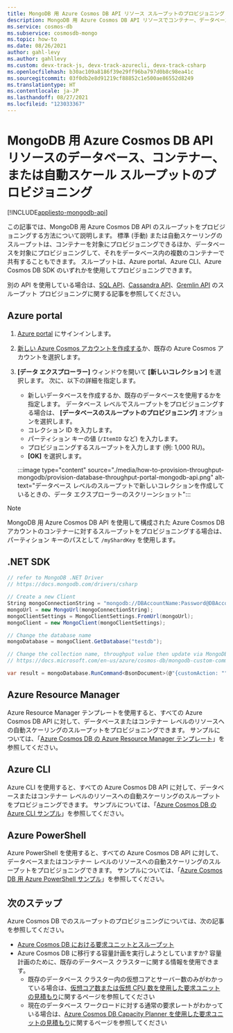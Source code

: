 ```yaml
---
title: MongoDB 用 Azure Cosmos DB API リソース スループットのプロビジョニング
description: MongoDB 用 Azure Cosmos DB API リソースでコンテナー、データベース、自動スケールのスループットをプロビジョニングする方法について説明します。 Azure portal、CLI、PowerShell、その他のさまざまな SDK を使用します。
ms.service: cosmos-db
ms.subservice: cosmosdb-mongo
ms.topic: how-to
ms.date: 08/26/2021
author: gahl-levy
ms.author: gahllevy
ms.custom: devx-track-js, devx-track-azurecli, devx-track-csharp
ms.openlocfilehash: b30ac109a8186f39e29ff96ba797d0b8c98ea41c
ms.sourcegitcommit: 03f0db2e8d91219cf88852c1e500ae86552d8249
ms.translationtype: HT
ms.contentlocale: ja-JP
ms.lasthandoff: 08/27/2021
ms.locfileid: "123033367"
---
```

# <a name="provision-database-container-or-autoscale-throughput-on-azure-cosmos-db-api-for-mongodb-resources"></a>MongoDB 用 Azure Cosmos DB API リソースのデータベース、コンテナー、または自動スケール スループットのプロビジョニング
[!INCLUDE[appliesto-mongodb-api](../includes/appliesto-mongodb-api.md)]

この記事では、MongoDB 用 Azure Cosmos DB API のスループットをプロビジョニングする方法について説明します。 標準 (手動) または自動スケーリングのスループットは、コンテナーを対象にプロビジョニングできるほか、データベースを対象にプロビジョニングして、それをデータベース内の複数のコンテナーで共有することもできます。 スループットは、Azure portal、Azure CLI、Azure Cosmos DB SDK のいずれかを使用してプロビジョニングできます。

別の API を使用している場合は、[SQL API](../how-to-provision-container-throughput.md)、[Cassandra API](../cassandra/how-to-provision-throughput-cassandra.md)、[Gremlin API](../how-to-provision-throughput-gremlin.md) のスループット プロビジョニングに関する記事を参照してください。

## <a name="azure-portal"></a><a id="portal-mongodb"></a> Azure portal

1. [Azure portal](https://portal.azure.com/) にサインインします。

1. [新しい Azure Cosmos アカウントを作成する](create-mongodb-dotnet.md#create-a-database-account)か、既存の Azure Cosmos アカウントを選択します。

1. **[データ エクスプローラー]** ウィンドウを開いて **[新しいコレクション]** を選択します。 次に、以下の詳細を指定します。

   * 新しいデータベースを作成するか、既存のデータベースを使用するかを指定します。 データベース レベルでスループットをプロビジョニングする場合は、 **[データベースのスループットのプロビジョニング]** オプションを選択します。
   * コレクション ID を入力します。
   * パーティション キーの値 (`/ItemID` など) を入力します。
   * プロビジョニングするスループットを入力します (例: 1,000 RU)。
   * **[OK]** を選択します。

    :::image type="content" source="./media/how-to-provision-throughput-mongodb/provision-database-throughput-portal-mongodb-api.png" alt-text="データベース レベルのスループットで新しいコレクションを作成しているときの、データ エクスプローラーのスクリーンショット":::

> [!Note]
> MongoDB 用 Azure Cosmos DB API を使用して構成された Azure Cosmos DB アカウントのコンテナーに対するスループットをプロビジョニングする場合は、パーティション キーのパスとして `/myShardKey` を使用します。

## <a name="net-sdk"></a><a id="dotnet-mongodb"></a> .NET SDK

```csharp
// refer to MongoDB .NET Driver
// https://docs.mongodb.com/drivers/csharp

// Create a new Client
String mongoConnectionString = "mongodb://DBAccountName:Password@DBAccountName.documents.azure.com:10255/?ssl=true&replicaSet=globaldb";
mongoUrl = new MongoUrl(mongoConnectionString);
mongoClientSettings = MongoClientSettings.FromUrl(mongoUrl);
mongoClient = new MongoClient(mongoClientSettings);

// Change the database name
mongoDatabase = mongoClient.GetDatabase("testdb");

// Change the collection name, throughput value then update via MongoDB extension commands
// https://docs.microsoft.com/en-us/azure/cosmos-db/mongodb-custom-commands#update-collection

var result = mongoDatabase.RunCommand<BsonDocument>(@"{customAction: ""UpdateCollection"", collection: ""testcollection"", offerThroughput: 400}");
```

## <a name="azure-resource-manager"></a>Azure Resource Manager

Azure Resource Manager テンプレートを使用すると、すべての Azure Cosmos DB API に対して、データベースまたはコンテナー レベルのリソースへの自動スケーリングのスループットをプロビジョニングできます。 サンプルについては、「[Azure Cosmos DB の Azure Resource Manager テンプレート](resource-manager-template-samples.md)」を参照してください。

## <a name="azure-cli"></a>Azure CLI

Azure CLI を使用すると、すべての Azure Cosmos DB API に対して、データベースまたはコンテナー レベルのリソースへの自動スケーリングのスループットをプロビジョニングできます。 サンプルについては、「[Azure Cosmos DB の Azure CLI サンプル](cli-samples.md)」を参照してください。

## <a name="azure-powershell"></a>Azure PowerShell

Azure PowerShell を使用すると、すべての Azure Cosmos DB API に対して、データベースまたはコンテナー レベルのリソースへの自動スケーリングのスループットをプロビジョニングできます。 サンプルについては、「[Azure Cosmos DB 用 Azure PowerShell サンプル](powershell-samples.md)」を参照してください。

## <a name="next-steps"></a>次のステップ

Azure Cosmos DB でのスループットのプロビジョニングについては、次の記事を参照してください。

* [Azure Cosmos DB における要求ユニットとスループット](../request-units.md)
* Azure Cosmos DB に移行する容量計画を実行しようとしていますか? 容量計画のために、既存のデータベース クラスターに関する情報を使用できます。
    * 既存のデータベース クラスター内の仮想コアとサーバー数のみがわかっている場合は、[仮想コア数または仮想 CPU 数を使用した要求ユニットの見積もり](../convert-vcore-to-request-unit.md)に関するページを参照してください 
    * 現在のデータベース ワークロードに対する通常の要求レートがわかっている場合は、[Azure Cosmos DB Capacity Planner を使用した要求ユニットの見積もり](estimate-ru-capacity-planner.md)に関するページを参照してください